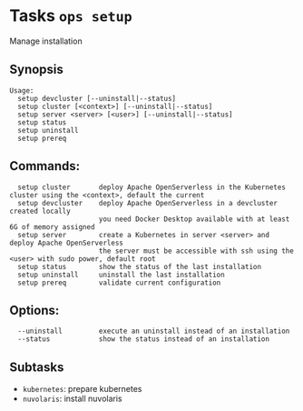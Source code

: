 # Tasks `ops setup`

Manage installation

## Synopsis

```text
Usage:
  setup devcluster [--uninstall|--status] 
  setup cluster [<context>] [--uninstall|--status]
  setup server <server> [<user>] [--uninstall|--status]
  setup status
  setup uninstall
  setup prereq
```

## Commands:
```
  setup cluster       deploy Apache OpenServerless in the Kubernetes cluster using the <context>, default the current
  setup devcluster    deploy Apache OpenServerless in a devcluster created locally
                      you need Docker Desktop available with at least 6G of memory assigned
  setup server        create a Kubernetes in server <server> and deploy Apache OpenServerless
                      the server must be accessible with ssh using the <user> with sudo power, default root
  setup status        show the status of the last installation
  setup uninstall     uninstall the last installation
  setup prereq        validate current configuration
```

## Options:
```
  --uninstall         execute an uninstall instead of an installation 
  --status            show the status instead of an installation 
```

## Subtasks

- `kubernetes`: prepare kubernetes
- `nuvolaris`: install nuvolaris
